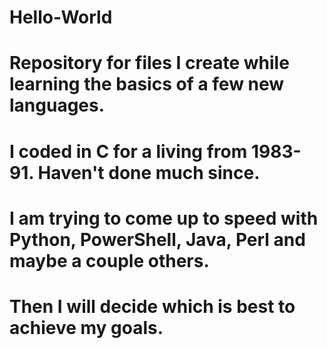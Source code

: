 # Hello-World
# Repository for files I create while learning the basics of a few new languages.
# I coded in C for a living from 1983-91. Haven't done much since.
# I am trying to come up to speed with Python, PowerShell, Java, Perl and maybe a couple others.
# Then I will decide which is best to achieve my goals.
